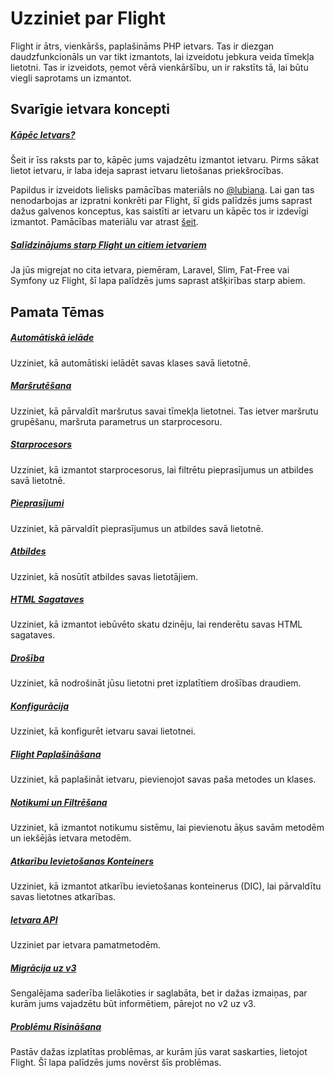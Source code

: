 # Uzziniet par Flight

Flight ir ātrs, vienkāršs, paplašināms PHP ietvars. Tas ir diezgan daudzfunkcionāls un var tikt izmantots, lai izveidotu jebkura veida tīmekļa lietotni. 
Tas ir izveidots, ņemot vērā vienkāršību, un ir rakstīts tā, lai būtu viegli saprotams un izmantot.

## Svarīgie ietvara koncepti

##### [Kāpēc Ietvars?](/learn/why-frameworks)

Šeit ir īss raksts par to, kāpēc jums vajadzētu izmantot ietvaru. Pirms sākat lietot ietvaru, ir laba ideja saprast ietvaru lietošanas priekšrocības.

Papildus ir izveidots lielisks pamācības materiāls no [@lubiana](https://git.php.fail/lubiana). Lai gan tas nenodarbojas ar izpratni konkrēti par Flight,
šī gids palīdzēs jums saprast dažus galvenos konceptus, kas saistīti ar ietvaru un kāpēc tos ir izdevīgi izmantot. 
Pamācības materiālu var atrast [šeit](https://git.php.fail/lubiana/no-framework-tutorial/src/branch/master/README.md).

##### [Salīdzinājums starp Flight un citiem ietvariem](/learn/flight-vs-another-framework)
Ja jūs migrejat no cita ietvara, piemēram, Laravel, Slim, Fat-Free vai Symfony uz Flight, šī lapa palīdzēs jums saprast atšķirības starp abiem.

## Pamata Tēmas

##### [Automātiskā ielāde](/learn/autoloading)

Uzziniet, kā automātiski ielādēt savas klases savā lietotnē.

##### [Maršrutēšana](/learn/routing)

Uzziniet, kā pārvaldīt maršrutus savai tīmekļa lietotnei. Tas ietver maršrutu grupēšanu, maršruta parametrus un starprocesoru.

##### [Starprocesors](/learn/middleware)

Uzziniet, kā izmantot starprocesorus, lai filtrētu pieprasījumus un atbildes savā lietotnē.

##### [Pieprasījumi](/learn/requests)

Uzziniet, kā pārvaldīt pieprasījumus un atbildes savā lietotnē.

##### [Atbildes](/learn/responses)

Uzziniet, kā nosūtīt atbildes savas lietotājiem.

##### [HTML Sagataves](/learn/templates)

Uzziniet, kā izmantot iebūvēto skatu dzinēju, lai renderētu savas HTML sagataves.

##### [Drošība](/learn/security)

Uzziniet, kā nodrošināt jūsu lietotni pret izplatītiem drošības draudiem.

##### [Konfigurācija](/learn/configuration)

Uzziniet, kā konfigurēt ietvaru savai lietotnei.

##### [Flight Paplašināšana](/learn/extending)

Uzziniet, kā paplašināt ietvaru, pievienojot savas paša metodes un klases.

##### [Notikumi un Filtrēšana](/learn/filtering)

Uzziniet, kā izmantot notikumu sistēmu, lai pievienotu āķus savām metodēm un iekšējās ietvara metodēm.

##### [Atkarību Ievietošanas Konteiners](/learn/dependency-injection-container)

Uzziniet, kā izmantot atkarību ievietošanas konteinerus (DIC), lai pārvaldītu savas lietotnes atkarības.

##### [Ietvara API](/learn/api)

Uzziniet par ietvara pamatmetodēm.

##### [Migrācija uz v3](/learn/migrating-to-v3)
Sengalējama saderība lielākoties ir saglabāta, bet ir dažas izmaiņas, par kurām jums vajadzētu būt informētiem, pārejot no v2 uz v3.

##### [Problēmu Risināšana](/learn/troubleshooting)
Pastāv dažas izplatītas problēmas, ar kurām jūs varat saskarties, lietojot Flight. Šī lapa palīdzēs jums novērst šīs problēmas.